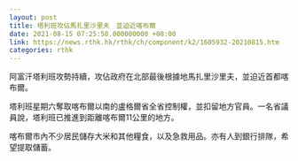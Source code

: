 ```yaml
---
layout: post
title: 塔利班攻佔馬扎里沙里夫　並迫近喀布爾
date: 2021-08-15 07:25:50.000000000 +08:00
link: https://news.rthk.hk/rthk/ch/component/k2/1605932-20210815.htm
categories: rthk
---
```


阿富汗塔利班攻勢持續，攻佔政府在北部最後根據地馬扎里沙里夫，並迫近首都喀布爾。

塔利班星期六奪取喀布爾以南的盧格爾省全省控制權，並扣留地方官員。一名省議員說，塔利班已推進到距離喀布爾11公里的地方。

喀布爾市內不少居民儲存大米和其他糧食，以及急救用品。亦有人到銀行排隊，希望提取儲蓄。
